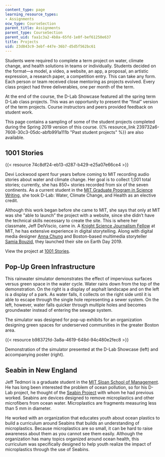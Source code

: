 ```yaml
---
content_type: page
learning_resource_types:
- Assignments
ocw_type: CourseSection
parent_title: Assignments
parent_type: CourseSection
parent_uid: faa1c3a2-4b8a-65fd-1e0f-bef61250e637
title: Projects
uid: 23d843c9-3ebf-447e-36b7-d5d5f562bc61
---
```


Students were required to complete a term project on water, climate change, and health solutions in teams or individually. Students decided on the format—a model, a video, a website, an app, a proposal, an artistic expression, a research paper, a competition entry. This can take any form. Each person or team received close mentoring as projects evolved. Every class project had three deliverables, one per month of the term.

At the end of the course, the D-Lab Showcase featured all the spring term D-Lab class projects. This was an opportunity to present the “final” version of the term projects. Course instructors and peers provided feedback on student work.

This page contains a sampling of some of the student projects completed during the Spring 2019 version of this course. {{% resource_link 239732a6-7608-30c3-05dc-abfb991a111b "Past student projects" %}} are also available. 

1001 Stories
------------

{{< resource 74c8df24-eb13-d287-b429-e25a07e66ce4 >}}

Devi Lockwood spent four years before coming to MIT recording audio stories about water and climate change. Her goal is to collect 1,001 total stories; currently, she has 850+ stories recorded from six of the seven continents. As a current student in the [MIT Graduate Program in Science Writing](http://sciwrite.mit.edu/), she took D-Lab: Water, Climate Change, and Health as an elective credit.

Although this work began before she came to MIT, she says that only at MIT was she "able to launch” the project with a website, since she didn’t have the technical skills necessary to create the site. This is where her classmate, Jeff DelViscio, came in. A [Knight Science Journalism Fellow](http://ksj.mit.edu/) at MIT, he has extensive experience in digital storytelling. Along with digital media designer [Anna Chung](http://www.annawchung.com/) and Boston-based multimedia storyteller [Samia Bouzid](https://samiabouzid.com/), they launched their site on Earth Day 2019.

View the project at [1001 Stories](http://1001stories.org/).

Pop-Up Green Infrastructure  
-----------------------------

This rainwater simulator demonstrates the effect of impervious surfaces versus green space in the water cycle. Water rains down from the top of the demonstration. On the right is a display of asphalt landscape and on the left is a display of a park. As water falls, it collects on the right side until it is able to escape through the single hole representing a sewer system. On the left, however, water falls quicker through multiple holes and becomes groundwater instead of entering the sewage system.

The simulator was designed for pop-up exhibits for an organization designing green spaces for underserved communities in the greater Boston area. 

{{< resource b98372fd-3a8a-4619-648d-94c480e2fec8 >}}

Demonstration of the simulator presented at the D-Lab Showcase (left) and accompanying poster (right).

Seabin in New England
---------------------

Jeff Tedmori is a graduate student in the [MIT Sloan School of Management](https://mitsloan.mit.edu/). He has long been interested the problem of ocean pollution, so for his D-Lab project, he thought of the [Seabin Project](https://seabinproject.com/) with whom he had previous worked. Seabins are devices designed to remove microplastics and other microfibers from ocean water. Microplastics are fragments measuring less than 5 mm in diameter.

He worked with an organization that educates youth about ocean plastics to build a curriculum around Seabins that builds an understanding of microplastics. Because microplastics are so small, it can be hard to raise awareness about them as you cannot see them easily. Although the organization has many topics organized around ocean health, this curriculum was specifically designed to help youth realize the impact of microplastics through the use of Seabins.